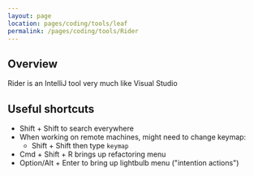 ```yaml
---
layout: page
location: pages/coding/tools/leaf
permalink: /pages/coding/tools/Rider
---
```


## Overview

Rider is an IntelliJ tool very much like Visual Studio

## Useful shortcuts

- Shift + Shift to search everywhere
- When working on remote machines, might need to change keymap:
  - Shift + Shift then type `keymap`
- Cmd + Shift + R brings up refactoring menu
- Option/Alt + Enter to bring up lightbulb menu ("intention actions")
